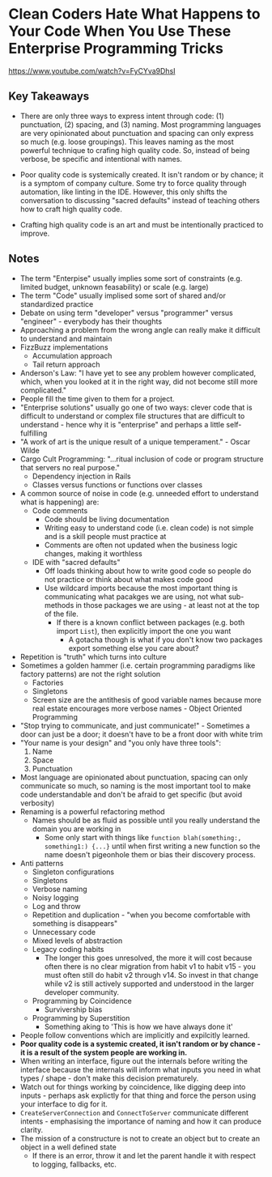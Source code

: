 # Clean Coders Hate What Happens to Your Code When You Use These Enterprise Programming Tricks

<https://www.youtube.com/watch?v=FyCYva9DhsI>

## Key Takeaways

* There are only three ways to express intent through code: (1) punctuation, (2) spacing, and (3) naming. Most programming languages are very opinionated about punctuation and spacing can only express so much (e.g. loose groupings). This leaves naming as the most powerful technique to crafing high quality code. So, instead of being verbose, be specific and intentional with names.

* Poor quality code is systemically created. It isn't random or by chance; it is a symptom of company culture. Some try to force quality through automation, like linting in the IDE. However, this only shifts the conversation to discussing "sacred defaults" instead of teaching others how to craft high quality code.

* Crafting high quality code is an art and must be intentionally practiced to improve.

## Notes

* The term "Enterpise" usually implies some sort of constraints (e.g. limited budget, unknown feasability) or scale (e.g. large)
* The term "Code" usually implised some sort of shared and/or standardized practice
* Debate on using term "developer" versus "programmer" versus "engineer" - everybody has their thoughts
* Approaching a problem from the wrong angle can really make it difficult to understand and maintain
* FizzBuzz implementations
  * Accumulation approach
  * Tail return approach
* Anderson's Law: "I have yet to see any problem however complicated, which, when you looked at it in the right way, did not become still more complicated."
* People fill the time given to them for a project.
* "Enterprise solutions" usually go one of two ways: clever code that is difficult to understand or complex file structures that are difficult to understand - hence why it is "enterprise" and perhaps a little self-fulfilling
* "A work of art is the unique result of a unique temperament." - Oscar Wilde
* Cargo Cult Programming: "...ritual inclusion of code or program structure that servers no real purpose."
  * Dependency injection in Rails
  * Classes versus functions or functions over classes
* A common source of noise in code (e.g. unneeded effort to understand what is happening) are:
  * Code comments
    * Code should be living documentation
    * Writing easy to understand code (i.e. clean code) is not simple and is a skill people must practice at
    * Comments are often not updated when the business logic changes, making it worthless
  * IDE with "sacred defaults"
    * Off loads thinking about how to write good code so people do not practice or think about what makes code good
    * Use wildcard imports because the most important thing is communicating what pacakges we are using, not what sub-methods in those packages we are using - at least not at the top of the file.
      * If there is a known conflict between packages (e.g. both import `List`), then explicitly import the one you want
        * A gotacha though is what if you don't know two packages export something else you care about?
* Repetition is "truth" which turns into culture
* Sometimes a golden hammer (i.e. certain programming paradigms like factory patterns) are not the right solution
  * Factories
  * Singletons
  * Screen size are the antithesis of good variable names because more real estate encourages more verbose names - Object Oriented Programming
* "Stop trying to communicate, and just communicate!" - Sometimes a door can just be a door; it doesn't have to be a front door with white trim
* "Your name is your design" and "you only have three tools":
  1. Name
  2. Space
  3. Punctuation
* Most language are opinionated about punctuation, spacing can only communicate so much, so naming is the most important tool to make code understandable and don't be afraid to get specific (but avoid verbosity)
* Renaming is a powerful refactoring method
  * Names should be as fluid as possible until you really understand the domain you are working in
    * Some only start with things like `function blah(something:, something1:) {...}` until when first writing a new function so the name doesn't pigeonhole them or bias their discovery process.
* Anti patterns
  * Singleton configurations
  * Singletons
  * Verbose naming
  * Noisy logging
  * Log and throw
  * Repetition and duplication - "when you become comfortable with something is disappears"
  * Unnecessary code
  * Mixed levels of abstraction
  * Legacy coding habits
    * The longer this goes unresolved, the more it will cost because often there is no clear migration from habit v1 to habit v15 - you must often still do habit v2 through v14. So invest in that change while v2 is still actively supported and understood in the larger developer community.
  * Programming by Coincidence
    * Survivership bias
  * Programming by Superstition
    * Something aking to 'This is how we have always done it'
* People follow conventions which are implicitly and expilcitly learned.
* **Poor quality code is a systemic created, it isn't random or by chance - it is a result of the system people are working in.**
* When writing an interface, figure out the internals before writing the interface because the internals will inform what inputs you need in what types / shape - don't make this decision prematurely.
* Watch out for things working by coincidence, like digging deep into inputs - perhaps ask explictly for that thing and force the person using your interface to dig for it.
* `CreateServerConnection` and `ConnectToServer` communicate different intents - emphasising the importance of naming and how it can produce clarity.
* The mission of a constructure is not to create an object but to create an object in a well defined state
  * If there is an error, throw it and let the parent handle it with respect to logging, fallbacks, etc.
